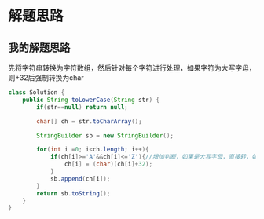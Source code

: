 # 解题思路

## 我的解题思路
先将字符串转换为字符数组，然后针对每个字符进行处理，如果字符为大写字母，则+32后强制转换为char

```java
class Solution {
    public String toLowerCase(String str) {
        if(str==null) return null;

        char[] ch = str.toCharArray();

        StringBuilder sb = new StringBuilder();

        for(int i =0; i<ch.length; i++){
            if(ch[i]>='A'&&ch[i]<='Z'){//增加判断，如果是大写字母，直接转，如果不是不转
                ch[i] = (char)(ch[i]+32);
            }
            sb.append(ch[i]);
        }
        return sb.toString();
    }
}
```